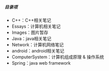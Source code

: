 ##### 目录项

- C++：C++相关笔记
- Essays：计算机相关笔记
- Images：图片暂存
- Java：java相关笔记
- Network：计算机网络笔记
- android：android相关笔记
- ComputerSystem：计算机组成原理 & 操作系统
- Spring：java web framework


